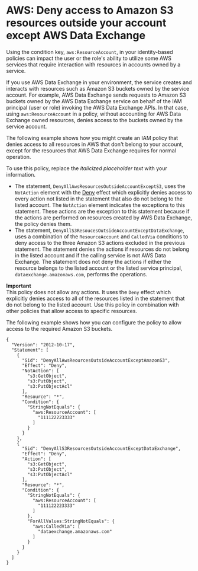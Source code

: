 # AWS: Deny access to Amazon S3 resources outside your account except AWS Data Exchange<a name="reference_policies_examples_resource_account_data_exch"></a>

Using the condition key, `aws:ResourceAccount`, in your identity\-based policies can impact the user or the role's ability to utilize some AWS services that require interaction with resources in accounts owned by a service\.

If you use AWS Data Exchange in your environment, the service creates and interacts with resources such as Amazon S3 buckets owned by the service account\. For example, AWS Data Exchange sends requests to Amazon S3 buckets owned by the AWS Data Exchange service on behalf of the IAM principal \(user or role\) invoking the AWS Data Exchange APIs\. In that case, using `aws:ResourceAccount` in a policy, without accounting for AWS Data Exchange owned resources, denies access to the buckets owned by the service account\.

The following example shows how you might create an IAM policy that denies access to all resources in AWS that don't belong to your account, except for the resources that AWS Data Exchange requires for normal operation\.

To use this policy, replace the *italicized placeholder text* with your information\.
+ The statement, `DenyAllAwsResourcesOutsideAccountExceptS3`, uses the `NotAction` element with the [Deny](https://docs.aws.amazon.com/IAM/latest/UserGuide/reference_policies_elements_effect.html) effect which explicitly denies access to every action not listed in the statement that also do not belong to the listed account\. The `NotAction` element indicates the exceptions to this statement\. These actions are the exception to this statement because if the actions are performed on resources created by AWS Data Exchange, the policy denies them\.
+ The statement, `DenyAllS3ResoucesOutsideAccountExceptDataExchange`, uses a combination of the `ResourceAccount` and `CalledVia` conditions to deny access to the three Amazon S3 actions excluded in the previous statement\. The statement denies the actions if resources do not belong in the listed account and if the calling service is not AWS Data Exchange\. The statement does not deny the actions if either the resource belongs to the listed account or the listed service principal, `dataexchange.amazonaws.com`, performs the operations\.

**Important**  
This policy does not allow any actions\. It uses the `Deny` effect which explicitly denies access to all of the resources listed in the statement that do not belong to the listed account\. Use this policy in combination with other policies that allow access to specific resources\.

The following example shows how you can configure the policy to allow access to the required Amazon S3 buckets\.

```
{
  "Version": "2012-10-17",
  "Statement": [
    {
      "Sid": "DenyAllAwsReourcesOutsideAccountExceptAmazonS3",
      "Effect": "Deny",
      "NotAction": [
        "s3:GetObject",
        "s3:PutObject",
        "s3:PutObjectAcl"
      ],
      "Resource": "*",
      "Condition": {
        "StringNotEquals": {
          "aws:ResourceAccount": [
            "111122223333"
          ]
        }
      }
    },
    {
      "Sid": "DenyAllS3ResourcesOutsideAccountExceptDataExchange",
      "Effect": "Deny",
      "Action": [
        "s3:GetObject",
        "s3:PutObject",
        "s3:PutObjectAcl"
      ],
      "Resource": "*",
      "Condition": {
        "StringNotEquals": {
          "aws:ResourceAccount": [
            "111122223333"
          ]
        },
        "ForAllValues:StringNotEquals": {
          "aws:CalledVia": [
            "dataexchange.amazonaws.com"
          ]
        }
      }
    }
  ]
}
```